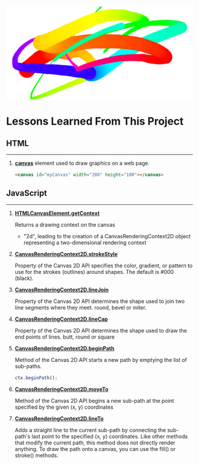 ![index.html](screenshot/HTML5Canvas.png)

Lessons Learned From This Project 
==================================

## HTML
---
1. [**canvas**](https://www.w3schools.com/html/html5_canvas.asp) element used to draw graphics on a web page.

    ```Html
    <canvas id="myCanvas" width="200" height="100"></canvas>
    ```

## JavaScript
---

1. [**HTMLCanvasElement.getContext**](https://developer.mozilla.org/en-US/docs/Web/API/HTMLCanvasElement/getContext)

    Returns a drawing context on the canvas
    - "2d", leading to the creation of a CanvasRenderingContext2D object representing a two-dimensional rendering context

2. [**CanvasRenderingContext2D.strokeStyle**](https://developer.mozilla.org/en-US/docs/Web/API/CanvasRenderingContext2D/strokeStyle)
    
    Property of the Canvas 2D API specifies the color, gradient, or pattern to use for the strokes (outlines) around shapes. The default is #000 (black).

3. [**CanvasRenderingContext2D.lineJoin**](https://developer.mozilla.org/en-US/docs/Web/API/CanvasRenderingContext2D/lineJoin)

    Property of the Canvas 2D API determines the shape used to join two line segments where they meet. round, bevel or miter.

4. [**CanvasRenderingContext2D.lineCap**](https://developer.mozilla.org/en-US/docs/Web/API/CanvasRenderingContext2D/lineCap)
    
    Property of the Canvas 2D API determines the shape used to draw the end points of lines. butt, round or square

5. [**CanvasRenderingContext2D.beginPath**](https://developer.mozilla.org/en-US/docs/Web/API/CanvasRenderingContext2D/beginPath)
    
    Method of the Canvas 2D API starts a new path by emptying the list of sub-paths.

    ```JavaScript
    ctx.beginPath();
    ```
6. [**CanvasRenderingContext2D.moveTo**](https://developer.mozilla.org/en-US/docs/Web/API/CanvasRenderingContext2D/moveTo)

    Method of the Canvas 2D API begins a new sub-path at the point specified by the given (x, y) coordinates

7. [**CanvasRenderingContext2D.lineTo**](https://developer.mozilla.org/en-US/docs/Web/API/CanvasRenderingContext2D/lineTo)

    Adds a straight line to the current sub-path by connecting the sub-path's last point to the specified (x, y) coordinates.
    Like other methods that modify the current path, this method does not directly render anything. To draw the path onto a canvas, you can use the fill() or stroke() methods.
